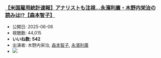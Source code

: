 ### [【米国雇用統計速報】アナリストも注視…永濱利廣・木野内栄治の読みは!?【森本智子】](https://www.youtube.com/watch?v=RZ3FHNX7cUQ)
-   公開日: 2025-06-06
-   視聴数: 44,015
-   **いいね数: 542**
-   出演者: 木野内栄治, [森本智子](/rehacq_fan/people/森本智子 "wikilink"), [永濱利廣](/rehacq_fan/people/永濱利廣 "wikilink")
- [![](https://img.youtube.com/vi/RZ3FHNX7cUQ/hqdefault.jpg)](https://www.youtube.com/watch?v=RZ3FHNX7cUQ)
